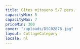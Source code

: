 ```yaml
---
title: Gîtes mitoyens 5/7 pers.
capacityMin: 5
capacityMax: 7
priceMin: 300
cover: "/uploads/DSC02876.jpg"
layout: CottageCategory
locale: nl
---
```

